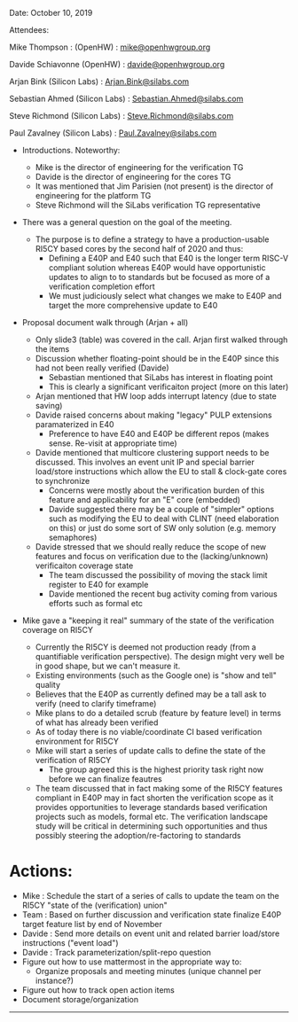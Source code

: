 Date: October 10, 2019

Attendees:

Mike Thompson : (OpenHW)       : mike@openhwgroup.org

Davide Schiavonne (OpenHW)     : davide@openhwgroup.org

Arjan Bink (Silicon Labs)      : Arjan.Bink@silabs.com

Sebastian Ahmed (Silicon Labs) : Sebastian.Ahmed@silabs.com

Steve Richmond (Silicon Labs)  : Steve.Richmond@silabs.com

Paul Zavalney (Silicon Labs)   : Paul.Zavalney@silabs.com


- Introductions. Noteworthy:
  - Mike is the director of engineering for the verification TG
  - Davide is the director of engineering for the cores TG
  - It was mentioned that Jim Parisien (not present) is the director of engineering for the platform TG
  - Steve Richmond will the SiLabs verification TG representative

- There was a general question on the goal of the meeting.
  - The purpose is to define a strategy to have a production-usable RI5CY based cores
    by the second half of 2020 and thus:
      - Defining a E40P and E40 such that E40 is the longer term RISC-V compliant solution
        whereas E40P would have opportunistic updates to align to to standards but be focused
        as more of a verification completion effort
      - We must judiciously select what changes we make to E40P and target the more comprehensive update to E40

- Proposal document walk through (Arjan + all)
  - Only slide3 (table) was covered in the call. Arjan first walked through the items
  - Discussion whether floating-point should be in the E40P since this had not been really verified (Davide)
    - Sebastian mentioned that SiLabs has interest in floating point
    - This is clearly a significant verificaiton project (more on this later)
  - Arjan mentioned that HW loop adds interrupt latency (due to state saving)
  - Davide raised concerns about making "legacy" PULP extensions paramaterized in E40
    - Preference to have E40 and E40P be different repos (makes sense. Re-visit at appropriate time)
  - Davide mentioned that multicore clustering support needs to be discussed. This involves an event
    unit IP and special barrier load/store instructions which allow the EU to stall & clock-gate cores to synchronize
    - Concerns were mostly about the verification  burden of this feature and applicability for an "E" core (embedded)
    - Davide suggested there may be a couple of "simpler" options such as modifying the EU to deal with CLINT (need elaboration on this)
      or just do some sort of SW only solution (e.g. memory semaphores)
  - Davide stressed that we should really reduce the scope of new features and focus on verification due
    to the (lacking/unknown) verificaiton coverage state
    - The team discussed the possibility of moving the stack limit register to E40 for example
    - Davide mentioned the recent bug activity coming from various efforts such as formal etc

- Mike gave a "keeping it real" summary of the state of the verification coverage on RI5CY
  - Currently the RI5CY is deemed not production ready (from a quantifiable verification perspective). The design
    might very well be in good shape, but we can't measure it.
  - Existing environments (such as the Google one) is "show and tell" quality
  - Believes that the E40P as currently defined may be a tall ask to verify (need to clarify timeframe)
  - Mike plans to do a detailed scrub (feature by feature level) in terms of what has already been verified
  - As of today there is no viable/coordinate CI based verification environment for RI5CY
  - Mike will start a series of update calls to define the state of the verification of RI5CY
    - The group agreed this is the highest priority task right now before we can finalize feautres
  - The team discussed that in fact making some of the RI5CY features compliant in E40P may in fact shorten the
    verification scope as it provides opportunities to leverage standards based verification projects such as
    models, formal etc. The verification  landscape study will be critical in determining such opportunities and
    thus possibly steering the adoption/re-factoring to standards
  
Actions:
========
- Mike : Schedule the start of a series of calls to update the team on the RI5CY "state of the (verification) union"
- Team : Based on further discussion and verification state finalize E40P target feature list by end of November
- Davide : Send more details on event unit and related barrier load/store instructions ("event load")
- Davide : Track parameterization/split-repo question
- Figure out how to use mattermost in the appropriate way to:
  - Organize proposals and meeting minutes (unique channel per instance?)
- Figure out how to track open action items
- Document storage/organization
 
--------------------------------------------------------------------------------------------------
